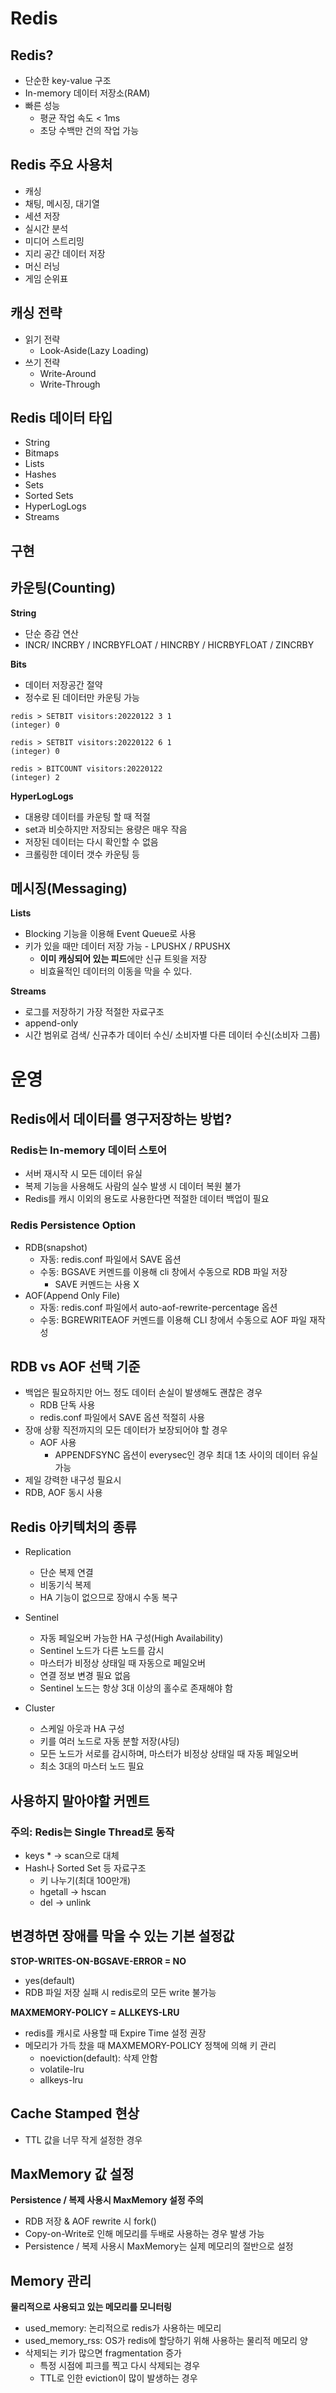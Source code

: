 # Redis

## Redis?

- 단순한 key-value 구조
- In-memory 데이터 저장소(RAM)
- 빠른 성능
    - 평균 작업 속도 < 1ms
    - 초당 수백만 건의 작업 가능

## Redis 주요 사용처
- 캐싱
- 채팅, 메시징, 대기열
- 세션 저장
- 실시간 분석
- 미디어 스트리밍
- 지리 공간 데이터 저장
- 머신 러닝
- 게임 순위표

## 캐싱 전략

- 읽기 전략
    - Look-Aside(Lazy Loading)
- 쓰기 전략
    - Write-Around
    - Write-Through

## Redis 데이터 타입

- String
- Bitmaps
- Lists
- Hashes
- Sets
- Sorted Sets
- HyperLogLogs
- Streams

## 구현

## 카운팅(Counting)

**String**

- 단순 증감 연산
- INCR/ INCRBY / INCRBYFLOAT / HINCRBY / HICRBYFLOAT / ZINCRBY

**Bits**

- 데이터 저장공간 절약
- 정수로 된 데이터만 카운팅 가능

```shell
redis > SETBIT visitors:20220122 3 1
(integer) 0

redis > SETBIT visitors:20220122 6 1
(integer) 0

redis > BITCOUNT visitors:20220122
(integer) 2
```

**HyperLogLogs**

- 대용량 데이터를 카운팅 할 때 적절
- set과 비슷하지만 저장되는 용량은 매우 작음
- 저장된 데이터는 다시 확인할 수 없음
- 크롤링한 데이터 갯수 카운팅 등

## 메시징(Messaging)

**Lists**

- Blocking 기능을 이용해 Event Queue로 사용
- 키가 있을 때만 데이터 저장 가능 - LPUSHX / RPUSHX
    - **이미 캐싱되어 있는 피드**에만 신규 트윗을 저장
    - 비효율적인 데이터의 이동을 막을 수 있다.

**Streams**

- 로그를 저장하기 가장 적절한 자료구조
- append-only
- 시간 범위로 검색/ 신규추가 데이터 수신/ 소비자별 다른 데이터 수신(소비자 그룹)

# 운영

## Redis에서 데이터를 영구저장하는 방법?

### Redis는 In-memory 데이터 스토어

- 서버 재시작 시 모든 데이터 유실
- 복제 기능을 사용해도 사람의 실수 발생 시 데이터 복원 불가
- Redis를 캐시 이외의 용도로 사용한다면 적절한 데이터 백업이 필요

### Redis Persistence Option

- RDB(snapshot)
    - 자동: redis.conf 파일에서 SAVE 옵션
    - 수동: BGSAVE 커멘드를 이용해 cli 창에서 수동으로 RDB 파일 저장
        - SAVE 커멘드는 사용 X
- AOF(Append Only File)
    - 자동: redis.conf 파일에서 auto-aof-rewrite-percentage 옵션
    - 수동: BGREWRITEAOF 커멘드를 이용해 CLI 창에서 수동으로 AOF 파일 재작성

## RDB vs AOF 선택 기준

- 백업은 필요하지만 어느 정도 데이터 손실이 발생해도 괜찮은 경우
    - RDB 단독 사용
    - redis.conf 파일에서 SAVE 옵션 적절히 사용
- 장애 상황 직전까지의 모든 데이터가 보장되어야 할 경우
    - AOF 사용
        - APPENDFSYNC 옵션이 everysec인 경우 최대 1초 사이의 데이터 유실 가능
- 제일 강력한 내구성 필요시
- RDB, AOF 동시 사용

## Redis 아키텍처의 종류

- Replication
    - 단순 복제 연결
    - 비동기식 복제
    - HA 기능이 없으므로 장애시 수동 복구

- Sentinel
    - 자동 페일오버 가능한 HA 구성(High Availability)
    - Sentinel 노드가 다른 노드를 감시
    - 마스터가 비정상 상태일 때 자동으로 페일오버
    - 연결 정보 변경 필요 없음
    - Sentinel 노드는 항상 3대 이상의 홀수로 존재해야 함

- Cluster
    - 스케일 아웃과 HA 구성
    - 키를 여러 노드로 자동 분할 저장(샤딩)
    - 모든 노드가 서로를 감시하며, 마스터가 비정상 상태일 때 자동 페일오버
    - 최소 3대의 마스터 노드 필요

## 사용하지 말아야할 커멘트

### 주의: Redis는 Single Thread로 동작

- keys * -> scan으로 대체
- Hash나 Sorted Set 등 자료구조
    - 키 나누기(최대 100만개)
    - hgetall -> hscan
    - del -> unlink

## 변경하면 장애를 막을 수 있는 기본 설정값

**STOP-WRITES-ON-BGSAVE-ERROR = NO**

- yes(default)
- RDB 파일 저장 실패 시 redis로의 모든 write 불가능

**MAXMEMORY-POLICY = ALLKEYS-LRU**

- redis를 캐시로 사용할 때 Expire Time 설정 권장
- 메모리가 가득 찼을 때 MAXMEMORY-POLICY 정책에 의해 키 관리
    - noeviction(default): 삭제 안함
    - volatile-lru
    - allkeys-lru

## Cache Stamped 현상

- TTL 값을 너무 작게 설정한 경우

## MaxMemory 값 설정

**Persistence / 복제 사용시 MaxMemory 설정 주의**

- RDB 저장 & AOF rewrite 시 fork()
- Copy-on-Write로 인해 메모리를 두배로 사용하는 경우 발생 가능
- Persistence / 복제 사용시 MaxMemory는 실제 메모리의 절반으로 설정

## Memory 관리

**물리적으로 사용되고 있는 메모리를 모니터링**

- used_memory: 논리적으로 redis가 사용하는 메모리
- used_memory_rss: OS가 redis에 할당하기 위해 사용하는 물리적 메모리 양
- 삭제되는 키가 많으면 fragmentation 증가
    - 특정 시점에 피크를 찍고 다시 삭제되는 경우
    - TTL로 인한 eviction이 많이 발생하는 경우
